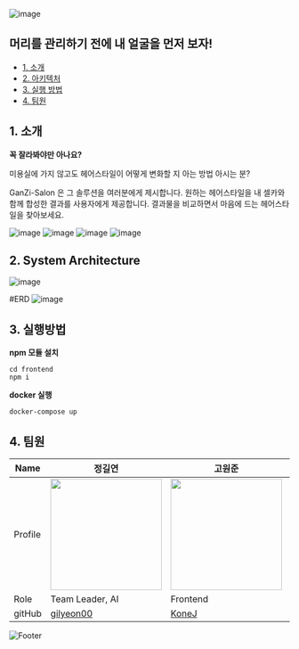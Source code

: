 ![image](https://user-images.githubusercontent.com/65939213/180509669-ae084a9e-de4f-430e-a5bf-3d86f7887520.png)

## 머리를 관리하기 전에 내 얼굴을 먼저 보자!


  - [1. 소개](#1-소개)
  - [2. 아키텍처](#2-아키텍처)
  - [3. 실행 방법](#3-실행방법)
  - [4. 팀원](#7-팀원)
  
 ## 1. 소개
**꼭 잘라봐야만 아나요?**

미용실에 가지 않고도 헤어스타일이 어떻게 변화할 지 아는 방법 아시는 분?

GanZi-Salon 은 그 솔루션을 여러분에게 제시합니다. 원하는 헤어스타일을 내 셀카와 함께 합성한 결과를 사용자에게 제공합니다. 결과물을 비교하면서 마음에 드는 헤어스타일을 찾아보세요.

![image](https://user-images.githubusercontent.com/65939213/180506408-316e63b2-994e-4c2e-96fa-80ef97b4949a.png)
![image](https://user-images.githubusercontent.com/65939213/180506451-202137ea-40cf-479f-9c69-a106d5e06435.png)
![image](https://user-images.githubusercontent.com/65939213/180506484-388c000c-b6f6-45e9-8f4e-ad06f4a933a6.png)
![image](https://user-images.githubusercontent.com/65939213/180506519-7a8a9a8f-ddf4-4318-9adb-1a4928100ca6.png)


## 2. System Architecture
![image](https://user-images.githubusercontent.com/65939213/180504822-fd3c108e-6e71-4d56-9b00-a84801579dff.png)

#ERD
![image](https://user-images.githubusercontent.com/65939213/180504867-e9a3bf2d-0adb-4f93-8b1a-d115d69bae1d.png)

## 3. 실행방법
**npm 모듈 설치**
```
cd frontend
npm i
```

**docker 실행**
```
docker-compose up
```


## 4. 팀원
| Name    | 정길연                                     | 고원준                                   | 김우현                                       | 김지혜                                 | 장아령                                 |
| ------- | ---------------------------------------- | ---------------------------------------- | -------------------------------------------- | -------------------------------------- | -------------------------------------- |
| Profile | <img width="200px" src="https://avatars.githubusercontent.com/u/52391627?v=4" />                               | <img width="200px" src="https://avatars.githubusercontent.com/u/86594108?v=4" />                               | <img width="200px" src="https://avatars.githubusercontent.com/u/108711890?v=4" />                               | <img width="200px" src="https://avatars.githubusercontent.com/u/108566232?v=4" />                               | <img width="200px" src="https://avatars.githubusercontent.com/u/65939213?v=4" />                               |
| Role    | Team Leader, AI                                     | Frontend                                   | Backend                                       | Frontend                                 | Backend                                 |
| gitHub  | [gilyeon00](https://github.com/gilyeon00)                                     | [KoneJ](https://github.com/KoneJ)                                   | [@monitor5](https://github.com/monitor5)                                       | [@wisdomis](https://github.com/wisdomis)                                 | [@aristo0922](https://github.com/aristo0922)                                 |


![Footer](https://capsule-render.vercel.app/api?type=waving&color=auto&height=200&section=footer)

